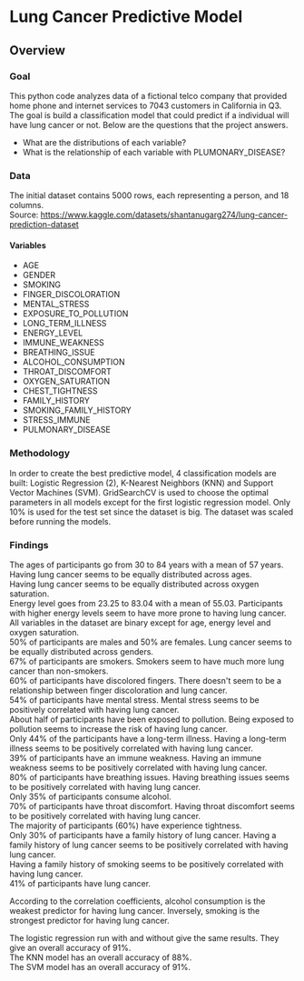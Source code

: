 # Lung Cancer Predictive Model

## Overview

### Goal
This python code analyzes data of a fictional telco company that provided home phone and internet services to 7043 customers in California in Q3. The goal is build a classification model that could predict if a individual will have lung cancer or not. Below are the questions that the project answers.

* What are the distributions of each variable?
* What is the relationship of each variable with PLUMONARY_DISEASE?

### Data
The initial dataset contains 5000 rows, each representing a person, and 18 columns.  
Source: https://www.kaggle.com/datasets/shantanugarg274/lung-cancer-prediction-dataset  

#### Variables
* AGE
* GENDER
* SMOKING
* FINGER_DISCOLORATION
* MENTAL_STRESS
* EXPOSURE_TO_POLLUTION
* LONG_TERM_ILLNESS
* ENERGY_LEVEL
* IMMUNE_WEAKNESS
* BREATHING_ISSUE
* ALCOHOL_CONSUMPTION
* THROAT_DISCOMFORT
* OXYGEN_SATURATION
* CHEST_TIGHTNESS
* FAMILY_HISTORY
* SMOKING_FAMILY_HISTORY
* STRESS_IMMUNE
* PULMONARY_DISEASE

### Methodology
In order to create the best predictive model, 4 classification models are built: Logistic Regression (2), K-Nearest Neighbors (KNN) and Support Vector Machines (SVM). GridSearchCV is used to choose the optimal parameters in all models except for the first logistic regression model. Only 10% is used for the test set since the dataset is big. The dataset was scaled before running the models.

### Findings
The ages of participants go from 30 to 84 years with a mean of 57 years. Having lung cancer seems to be equally distributed across ages.  
Having lung cancer seems to be equally distributed across oxygen saturation.  
Energy level goes from 23.25 to 83.04 with a mean of 55.03. Participants with higher energy levels seem to have more prone to having lung cancer.  
All variables in the dataset are binary except for age, energy level and oxygen saturation.  
50% of participants are males and 50% are females. Lung cancer seems to be equally distributed across genders.  
67% of participants are smokers. Smokers seem to have much more lung cancer than non-smokers.  
60% of participants have discolored fingers. There doesn't seem to be a relationship between finger discoloration and lung cancer.  
54% of participants have mental stress. Mental stress seems to be positively correlated with having lung cancer.  
About half of participants have been exposed to pollution. Being exposed to pollution seems to increase the risk of having lung cancer.  
Only 44% of the participants have a long-term illness. Having a long-term illness seems to be positively correlated with having lung cancer.  
39% of participants have an immune weakness. Having an immune weakness seems to be positively correlated with having lung cancer.  
80% of participants have breathing issues. Having breathing issues seems to be positively correlated with having lung cancer.  
Only 35% of participants consume alcohol.  
70% of participants have throat discomfort. Having throat discomfort seems to be positively correlated with having lung cancer.  
The majority of participants (60%) have experience tightness.  
Only 30% of participants have a family history of lung cancer. Having a family history of lung cancer seems to be positively correlated with having lung cancer.  
Having a family history of smoking seems to be positively correlated with having lung cancer.  
41% of participants have lung cancer.  

According to the correlation coefficients, alcohol consumption is the weakest predictor for having lung cancer. Inversely, smoking is the strongest predictor for having lung cancer.

The logistic regression run with and without give the same results. They give an overall accuracy of 91%.  
The KNN model has an overall accuracy of 88%.  
The SVM model has an overall accuracy of 91%.  